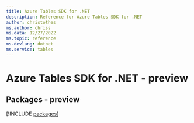 ```yaml
---
title: Azure Tables SDK for .NET
description: Reference for Azure Tables SDK for .NET
author: christothes
ms.author: chriss
ms.data: 12/27/2022
ms.topic: reference
ms.devlang: dotnet
ms.service: tables
---
```

# Azure Tables SDK for .NET - preview
## Packages - preview
[!INCLUDE [packages](tables-index.md)]